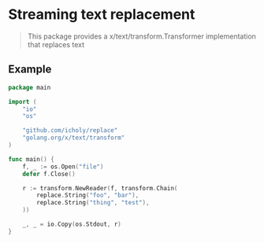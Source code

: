 # Streaming text replacement

> This package provides a x/text/transform.Transformer
> implementation that replaces text

## Example

``` go
package main

import (
	"io"
	"os"

	"github.com/icholy/replace"
	"golang.org/x/text/transform"
)

func main() {
	f, _ := os.Open("file")
	defer f.Close()

	r := transform.NewReader(f, transform.Chain(
		replace.String("foo", "bar"),
		replace.String("thing", "test"),
	))

	_, _ = io.Copy(os.Stdout, r)
}
```
